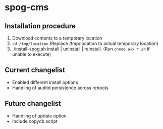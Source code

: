 # spog-cms
## Installation procedure
1. Download contents to a temporary location
2. `cd /tmp/location`   (Replace /tmp/location to actual temporary location)
3. ./install-spog.sh install | uninstall | reinstall.  (Run `chmod a+x *.sh` if unable to execute)


## Current changelist
* Enabled different install options
* Handling of auditd persistence across reboots


## Future changelist
* Handling of update option
* Include copydb script
